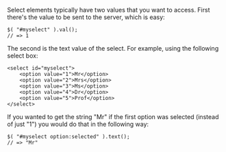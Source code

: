 <script>{
	"title": "How do I get the text value of a selected option?",
	"source": "http://docs.jquery.com/Frequently_Asked_Questions"
}</script>

Select elements typically have two values that you want to access. First there's the value to be sent to the server, which is easy:

```
$( "#myselect" ).val();
// => 1
```

The second is the text value of the select. For example, using the following select box:

```
<select id="myselect">
	<option value="1">Mr</option>
	<option value="2">Mrs</option>
	<option value="3">Ms</option>
	<option value="4">Dr</option>
	<option value="5">Prof</option>
</select>
```

If you wanted to get the string "Mr" if the first option was selected (instead of just "1") you would do that in the following way:

```
$( "#myselect option:selected" ).text();
// => "Mr"
```
